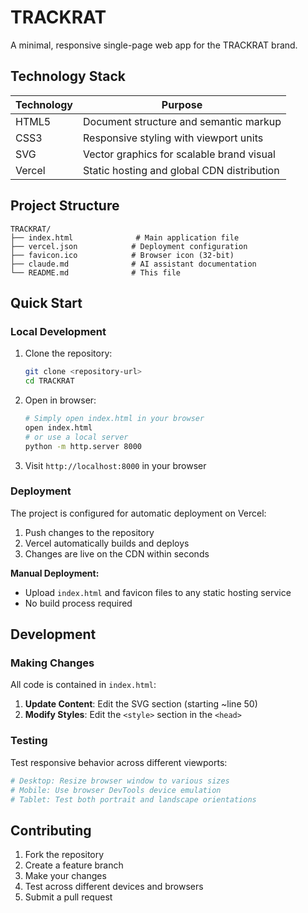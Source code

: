 # TRACKRAT

A minimal, responsive single-page web app for the TRACKRAT brand.

## Technology Stack

| Technology | Purpose |
|------------|---------|
| HTML5 | Document structure and semantic markup |
| CSS3 | Responsive styling with viewport units |
| SVG | Vector graphics for scalable brand visual |
| Vercel | Static hosting and global CDN distribution |

## Project Structure

```
TRACKRAT/
├── index.html              # Main application file
├── vercel.json            # Deployment configuration
├── favicon.ico            # Browser icon (32-bit)
├── claude.md              # AI assistant documentation
└── README.md              # This file
```

## Quick Start

### Local Development

1. Clone the repository:
   ```bash
   git clone <repository-url>
   cd TRACKRAT
   ```

2. Open in browser:
   ```bash
   # Simply open index.html in your browser
   open index.html
   # or use a local server
   python -m http.server 8000
   ```

3. Visit `http://localhost:8000` in your browser

### Deployment

The project is configured for automatic deployment on Vercel:

1. Push changes to the repository
2. Vercel automatically builds and deploys
3. Changes are live on the CDN within seconds

**Manual Deployment:**
- Upload `index.html` and favicon files to any static hosting service
- No build process required


## Development

### Making Changes

All code is contained in `index.html`:

1. **Update Content**: Edit the SVG section (starting ~line 50)
2. **Modify Styles**: Edit the `<style>` section in the `<head>`

### Testing

Test responsive behavior across different viewports:

```bash
# Desktop: Resize browser window to various sizes
# Mobile: Use browser DevTools device emulation
# Tablet: Test both portrait and landscape orientations
```


## Contributing

1. Fork the repository
2. Create a feature branch
3. Make your changes
4. Test across different devices and browsers
5. Submit a pull request

